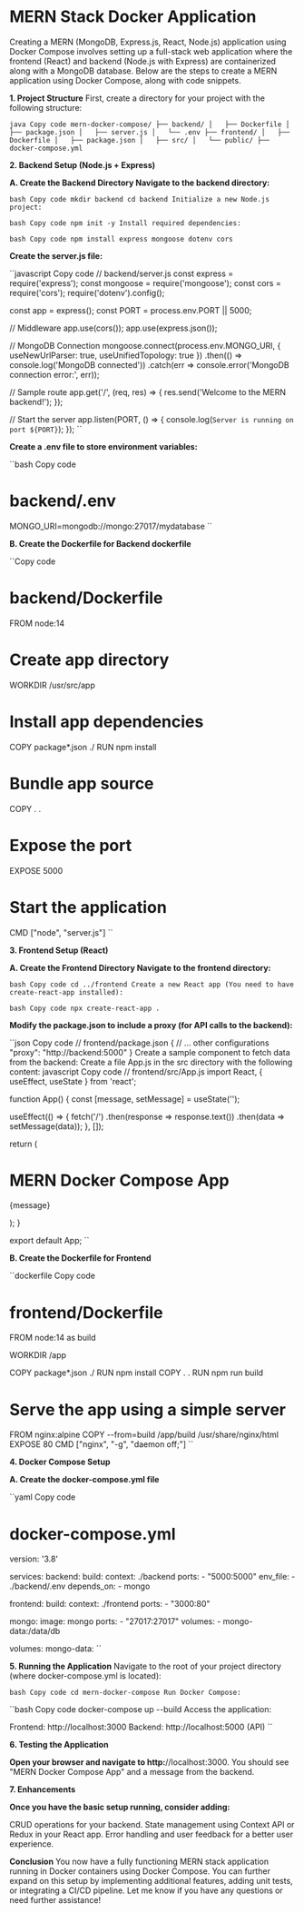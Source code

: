 # MERN Stack Docker Application 

Creating a MERN (MongoDB, Express.js, React, Node.js) application using Docker Compose involves setting up a full-stack web application where the frontend (React) and backend (Node.js with Express) are containerized along with a MongoDB database. Below are the steps to create a MERN application using Docker Compose, along with code snippets.

**1. Project Structure**
First, create a directory for your project with the following structure:

``java
Copy code
mern-docker-compose/
├── backend/
│   ├── Dockerfile
│   ├── package.json
│   ├── server.js
│   └── .env
├── frontend/
│   ├── Dockerfile
│   ├── package.json
│   ├── src/
│   └── public/
├── docker-compose.yml
``

**2. Backend Setup (Node.js + Express)**

**A. Create the Backend Directory Navigate to the backend directory:**

``bash
Copy code
mkdir backend
cd backend
Initialize a new Node.js project:
``

``bash
Copy code
npm init -y
Install required dependencies:
``

``bash
Copy code
npm install express mongoose dotenv cors
``

**Create the server.js file:**

``javascript
Copy code
// backend/server.js
const express = require('express');
const mongoose = require('mongoose');
const cors = require('cors');
require('dotenv').config();

const app = express();
const PORT = process.env.PORT || 5000;

// Middleware
app.use(cors());
app.use(express.json());

// MongoDB Connection
mongoose.connect(process.env.MONGO_URI, { useNewUrlParser: true, useUnifiedTopology: true })
  .then(() => console.log('MongoDB connected'))
  .catch(err => console.error('MongoDB connection error:', err));

// Sample route
app.get('/', (req, res) => {
  res.send('Welcome to the MERN backend!');
});

// Start the server
app.listen(PORT, () => {
  console.log(`Server is running on port ${PORT}`);
});
``

**Create a .env file to store environment variables:**

``bash
Copy code
# backend/.env
MONGO_URI=mongodb://mongo:27017/mydatabase
``

**B. Create the Dockerfile for Backend dockerfile**

``Copy code
# backend/Dockerfile
FROM node:14

# Create app directory
WORKDIR /usr/src/app

# Install app dependencies
COPY package*.json ./
RUN npm install

# Bundle app source
COPY . .

# Expose the port
EXPOSE 5000

# Start the application
CMD ["node", "server.js"]
``

**3. Frontend Setup (React)**

**A. Create the Frontend Directory Navigate to the frontend directory:**

``bash
Copy code
cd ../frontend
Create a new React app (You need to have create-react-app installed):
``

``bash
Copy code
npx create-react-app .
``

**Modify the package.json to include a proxy (for API calls to the backend):**

``json
Copy code
// frontend/package.json
{
  // ... other configurations
  "proxy": "http://backend:5000"
}
Create a sample component to fetch data from the backend:
Create a file App.js in the src directory with the following content:
javascript
Copy code
// frontend/src/App.js
import React, { useEffect, useState } from 'react';

function App() {
  const [message, setMessage] = useState('');

  useEffect(() => {
    fetch('/')
      .then(response => response.text())
      .then(data => setMessage(data));
  }, []);

  return (
    <div>
      <h1>MERN Docker Compose App</h1>
      <p>{message}</p>
    </div>
  );
}

export default App;
``

**B. Create the Dockerfile for Frontend**

``dockerfile
Copy code
# frontend/Dockerfile
FROM node:14 as build

WORKDIR /app

COPY package*.json ./
RUN npm install
COPY . .
RUN npm run build

# Serve the app using a simple server
FROM nginx:alpine
COPY --from=build /app/build /usr/share/nginx/html
EXPOSE 80
CMD ["nginx", "-g", "daemon off;"]
``

**4. Docker Compose Setup**

**A. Create the docker-compose.yml file**

``yaml
Copy code
# docker-compose.yml
version: '3.8'

services:
  backend:
    build:
      context: ./backend
    ports:
      - "5000:5000"
    env_file:
      - ./backend/.env
    depends_on:
      - mongo

  frontend:
    build:
      context: ./frontend
    ports:
      - "3000:80"

  mongo:
    image: mongo
    ports:
      - "27017:27017"
    volumes:
      - mongo-data:/data/db

volumes:
  mongo-data:
  ``
  
**5. Running the Application**
Navigate to the root of your project directory (where docker-compose.yml is located):

``bash
Copy code
cd mern-docker-compose
Run Docker Compose:
``

``bash
Copy code
docker-compose up --build
Access the application:

Frontend: http://localhost:3000
Backend: http://localhost:5000 (API)
``

**6. Testing the Application**

**Open your browser and navigate to http:**//localhost:3000.
You should see "MERN Docker Compose App" and a message from the backend.

**7. Enhancements**

**Once you have the basic setup running, consider adding:**

CRUD operations for your backend.
State management using Context API or Redux in your React app.
Error handling and user feedback for a better user experience.

**Conclusion**
You now have a fully functioning MERN stack application running in Docker containers using Docker Compose. You can further expand on this setup by implementing additional features, adding unit tests, or integrating a CI/CD pipeline. Let me know if you have any questions or need further assistance!
